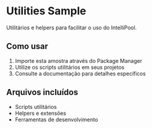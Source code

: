 # Utilities Sample

Utilitários e helpers para facilitar o uso do IntelliPool.

## Como usar

1. Importe esta amostra através do Package Manager
2. Utilize os scripts utilitários em seus projetos
3. Consulte a documentação para detalhes específicos

## Arquivos incluídos

- Scripts utilitários
- Helpers e extensões
- Ferramentas de desenvolvimento
